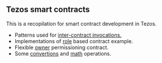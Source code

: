 ## Tezos smart contracts 

This is a recopilation for smart contract development in Tezos.

* Patterns used for [inter-contract invocations.](https://github.com/protofire/tezos-contracts-examples/tree/master/inter-contract-invocation)
* Implementations of [role](https://github.com/protofire/tezos-contracts-examples/tree/master/security) based contract example.
* Flexible [owner](https://github.com/protofire/tezos-contracts-examples/tree/master/security) permissioning contract.
* Some [convertions](https://github.com/protofire/tezos-contracts-examples/tree/master/conversions) and [math](https://github.com/protofire/tezos-contracts-examples/tree/master/math) operations.